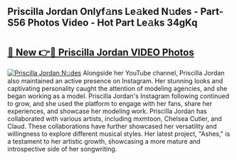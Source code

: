 ## Priscilla Jordan Onlyf𝚊ns Le𝚊ked N𝚞des - Part-S56 Photos Video - Hot Part Le𝚊ks 34gKq

# <h2><a href="http://ab1811.deff.icu/?id=Priscilla+Jordan">🔗 New 👉🔴 Priscilla Jordan VIDEO Photos</a></h2>

[![Priscilla Jordan N𝚞des](https://i.imgur.com/rIISA9y.gif)](http://ab1811.deff.icu/?id=Priscilla+Jordan)
Alongside her YouTube channel, Priscilla Jordan also maintained an active presence on Instagram. Her stunning looks and captivating personality caught the attention of modeling agencies, and she began working as a model. Priscilla Jordan's Instagram following continued to grow, and she used the platform to engage with her fans, share her experiences, and showcase her modeling work. Priscilla Jordan has collaborated with various artists, including mxmtoon, Chelsea Cutler, and Claud. These collaborations have further showcased her versatility and willingness to explore different musical styles. Her latest project, "Ashes," is a testament to her artistic growth, showcasing a more mature and introspective side of her songwriting.

